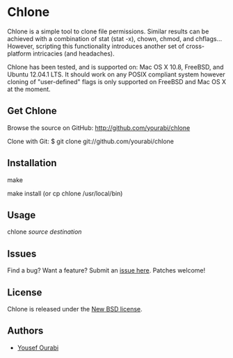 Chlone
====

Chlone is a simple tool to clone file permissions. Similar results can be achieved with a combination of stat (stat -x), chown, chmod, and chflags... However, scripting this functionality introduces another set of cross-platform intricacies (and headaches).

Chlone has been tested, and is supported on: Mac OS X 10.8, FreeBSD, and Ubuntu 12.04.1 LTS. It should work on any POSIX compliant system however cloning of "user-defined" flags is only supported on FreeBSD and Mac OS X at the moment.

Get Chlone
--------

Browse the source on GitHub: <http://github.com/yourabi/chlone>

Clone with Git:
    $ git clone git://github.com/yourabi/chlone

Installation
--------
make

make install (or cp chlone /usr/local/bin)


Usage
--------

chlone *source* *destination*


Issues
------
Find a bug? Want a feature? Submit an [issue
here](http://github.com/yourabi/chlone/issues). Patches welcome!

License
------
Chlone is released under the [New BSD license](http://en.wikipedia.org/wiki/BSD_licenses).


Authors
-------
 * [Yousef Ourabi][1]


 [1]: http://github.com/yourabi